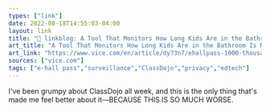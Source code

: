 ```yaml
---
types: ["link"]
date: 2022-08-18T14:55:03-04:00
layout: link
title: "🔗 linkblog: A Tool That Monitors How Long Kids Are in the Bathroom Is Now in 1,000 American Schools'"
art_title: "A Tool That Monitors How Long Kids Are in the Bathroom Is Now in 1,000 American Schools"
art_link: "https://www.vice.com/en/article/dy73n7/ehallpass-1000-thousand-schools-monitor-bathroom"
sources: ["vice.com"]
tags: ["e-hall pass","surveillance","ClassDojo","privacy","edtech"]
---
```

I've been grumpy about ClassDojo all week, and this is the only thing that's made me feel better about it—BECAUSE THIS IS SO MUCH WORSE.
 
